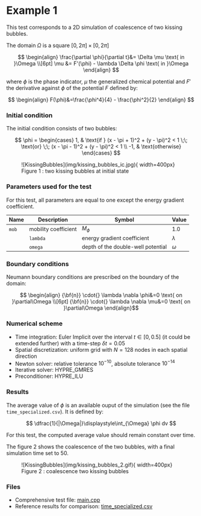 
# **Example 1**

This test corresponds to a 2D simulation of coalescence of two kissing bubbles. 

The domain $`\Omega`$ is a square $`[0,2\pi]\times[0,2\pi]`$

```math

\begin{align}
\frac{\partial \phi}{\partial t}&= \Delta \mu \text{ in }\Omega 
\\[6pt]    
\mu &= F'(\phi) - \lambda \Delta \phi \text{ in }\Omega 
\end{align}

```

where $`\phi`$ is the phase indicator, $`\mu`$ the generalized chemical potential and $`F'`$ the derivative against $`\phi`$ of the potential $`F`$ defined by:

```math

\begin{align} 
F(\phi)&=\frac{\phi^4}{4} - \frac{\phi^2}{2}
\end{align}

```

### __Initial condition__

The initial condition consists of two bubbles:

```math

    \phi =
    \begin{cases}
    
    1, & \text{if } (x - \pi + 1)^2 + (y - \pi)^2 < 1 \;\; \text{or} \;\; (x - \pi - 1)^2 + (y - \pi)^2 < 1 
    \\
    -1, & \text{otherwise}

    \end{cases}

```

<figure markdown="span">
    ![KissingBubbles](img/kissing_bubbles_ic.jpg){  width=400px}
    <figcaption>Figure 1 : two kissing bubbles at initial state
    </figcaption>
</figure>

### **Parameters used for the test**
    
For this test, all parameters are equal to one except the energy gradient coefficient. 

| Name              | Description                        | Symbol       | Value                         |
| -----   | ---------------------------------- | ------------ | ----------------------------- |
| `mob` | mobility coefficient               | $`M_\phi`$   | $`1.0`$                     |
    | `lambda` | energy gradient coefficient        | $`\lambda`$  | $`4.10^{-4}`$ |
    | `omega` | depth of the double-well potential | $`\omega`$   | $`1.0`$     |

### __Boundary conditions__

Neumann boundary conditions are prescribed on the boundary of the domain:

```math

\begin{align} 
{\bf{n}} \cdot{} \lambda \nabla \phi&=0 \text{ on }\partial\Omega

\\[6pt]

{\bf{n}} \cdot{} \lambda \nabla \mu&=0 \text{ on }\partial\Omega
\end{align}
```

### __Numerical scheme__

- Time integration: Euler Implicit over the interval $`t\in[0,0.5]`$ (it could be extended further) with a time-step $`\delta t=0.05`$
- Spatial discretization: uniform grid with $`N=128`$ nodes in each spatial direction
- Newton solver: relative tolerance $`10^{-10}`$, absolute tolerance $`10^{-14}`$
- Iterative solver: HYPRE_GMRES 
- Preconditioner: HYPRE_ILU


### __Results__ 

The average value of $`\phi`$ is an available ouput of the simulation (see the file `time_specialized.csv`). It is defined by:

```math

\dfrac{1}{|\Omega|}\displaystyle\int_{\Omega} \phi dv 

```

For this test, the computed average value should remain constant over time.

The figure 2 shows the coalescence of the two bubbles, with a final simulation time set to $`50`$.

<figure markdown="span">
    ![KissingBubbles](img/kissing_bubbles_2.gif){  width=400px}
    <figcaption>Figure 2 : coalescence two kissing bubbles
    </figcaption>
</figure>

### __Files__ 

- Comprehensive test file: [main.cpp](https://github.com/Collab4Sloth/SLOTH/tree/master/tests/CahnHilliard/2D/test1/main.cpp)
- Reference results for comparison: [time_specialized.csv](https://github.com/Collab4Sloth/SLOTH/tree/master/tests/CahnHilliard/2D/test1/ref/time_specialized.csv)

